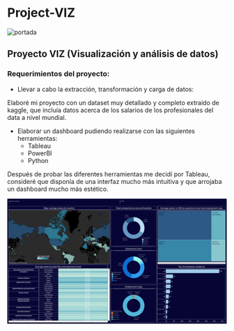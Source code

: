 # Project-VIZ
![portada](https://www.conectasoftware.com/wp-content/uploads/2020/03/tableau.jpg)

## Proyecto VIZ (Visualización y análisis de datos)

### Requerimientos del proyecto:

- Llevar a cabo la extracción, transformación y carga de datos:

Elaboré mi proyecto con un dataset muy detallado y completo extraído de kaggle, que incluía datos acerca de los salarios de los profesionales del data a nivel mundial.

- Elaborar un dashboard pudiendo realizarse con las siguientes herramientas:
  - Tableau
  - PowerBI
  - Python

Después de probar las diferentes herramientas me decidí por Tableau, consideré que disponía de una interfaz mucho más intuitiva y que arrojaba un dashboard mucho más estético.


![DASHBOARD](https://github.com/pgmar257/Project-VIZ/blob/main/Dashboard%201.png)


